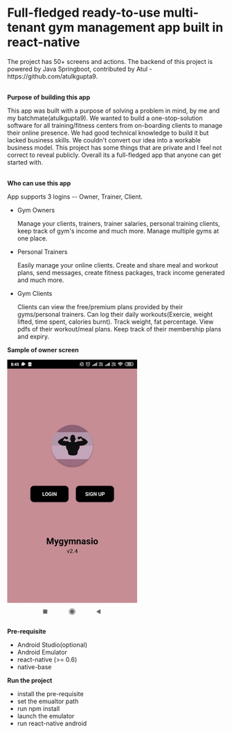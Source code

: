 # Full-fledged ready-to-use multi-tenant gym management app built in react-native 
<p>The project has 50+ screens and actions. 
The backend of this project is powered by Java Springboot, contributed by Atul - https://github.com/atulkgupta9.</p>

<br><b>Purpose of building this app</b><br>
<p>
This app was built with a purpose of solving a problem in mind, by me and my batchmate(atulkgupta9). We wanted to build a one-stop-solution software for all training/fitness centers from on-boarding clients to manage their online presence. We had good technical knowledge to build it but lacked business skills. We couldn't convert our idea into a workable business model. This project has some things that are private and I feel not correct to reveal publicly. Overall its a full-fledged app that anyone can get started with.
</p>
<br><b>Who can use this app</b><br>
<p>
<p> App supports 3 logins -- Owner, Trainer, Client. 
<ul>
<li>Gym Owners 
	<p>Manage your clients, trainers, trainer salaries, personal training clients, keep track of gym's income and much more. Manage multiple gyms at one place.</p></li>
<li>Personal Trainers
	<p>Easily manage your online clients. Create and share meal and workout plans, send messages, create fitness packages, track income generated and much more.</p></li>
<li>Gym Clients
	<p>Clients can view the free/premium plans provided by their gyms/personal trainers. Can log their daily workouts(Exercie, weight lifted, time spent, calories burnt). Track weight, fat percentage. View pdfs of their workout/meal plans. Keep track of their membership plans and expiry.</p></li>
</ul>
</p>

<b>Sample of owner screen</b>

![](ezgif.com-resize.gif)

<b>Pre-requisite</b>
<ul>
	<li>Android Studio(optional)</li>
	<li>Android Emulator</li>
	<li>react-native (>= 0.6)</li>
	<li>native-base</li>
</ul>

<b>Run the project</b>
<ul>
	<li>install the pre-requisite</li>
	<li>set the emualtor path</li>
	<li>run npm install</li>
	<li>launch the emulator</li>
	<li>run react-native android</li>
</ul>
	


